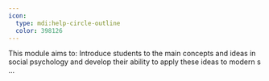 ```yaml
---
icon:
  type: mdi:help-circle-outline
  color: 398126
---
```


This module aims to: Introduce students to the main concepts and ideas in social psychology and develop their ability to apply these ideas to modern s ... 
